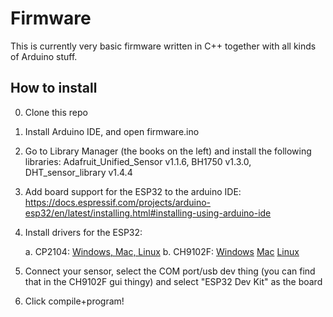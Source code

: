 # Firmware

This is currently very basic firmware written in C++ together with all kinds of Arduino stuff. 

## How to install

0. Clone this repo
1. Install Arduino IDE, and open firmware.ino
2. Go to Library Manager (the books on the left) and install the following libraries: Adafruit_Unified_Sensor v1.1.6, BH1750 v1.3.0, DHT_sensor_library v1.4.4
3. Add board support for the ESP32 to the arduino IDE: https://docs.espressif.com/projects/arduino-esp32/en/latest/installing.html#installing-using-arduino-ide
4. Install drivers for the ESP32:

    a. CP2104: [Windows, Mac, Linux](https://www.silabs.com/developers/usb-to-uart-bridge-vcp-drivers)
    b. CH9102F: [Windows](http://www.wch.cn/downloads/CH34xSerCfg_ZIP.html) [Mac](http://www.wch.cn/downloads/CH34XSER_MAC_ZIP.html) [Linux](http://www.wch.cn/download/CH341SER_LINUX_ZIP.html)

4. Connect your sensor, select the COM port/usb dev thing (you can find that in the CH9102F gui thingy) and select "ESP32 Dev Kit" as the board
5. Click compile+program!